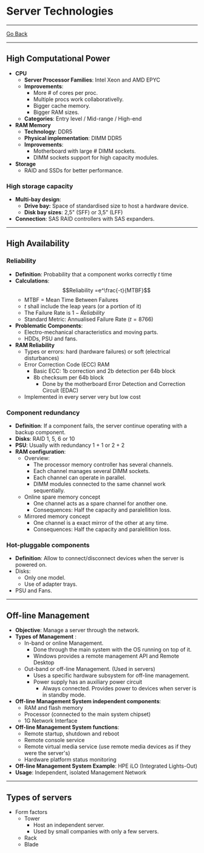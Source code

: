 # Server Technologies
---
[Go Back](../README.md)

---
## High Computational Power
- **CPU**
	- **Server Processor Families**: Intel Xeon and AMD EPYC
	- **Improvements**:
		- More # of cores per proc.
		- Multiple procs work collaborativelly.
		- Bigger cache memory.
		- Bigger RAM sizes.
	- **Categories**: Entry level / Mid-range / High-end
- **RAM Memory**
	- **Technology**: DDR5
	- **Physical implementation**: DIMM DDR5
	- **Improvements**:
		- Motherboard with large # DIMM sockets.
		- DIMM sockets support for high capacity modules.
- **Storage**
	- RAID and SSDs for better performance.
### High storage capacity
- **Multi-bay design**:
	- **Drive bay:** Space of standardised size to host a hardware device.
	- **Disk bay sizes**: 2,5" (SFF) or 3,5" (LFF)
- **Connection**: SAS RAID controllers with SAS expanders.
---
## High Availability
### Reliability
- **Definition**: Probability that a component works correctly $t$ time
- **Calculations**:
		$$Reliability =e^\frac{-t}{MTBF}$$
	- MTBF = Mean Time Between Failures
	- $t$ shall include the leap years (or a portion of it)
	- The Failure Rate is $1 - Reliability$ 
	- Standard Metric: Annualised Failure Rate ($t = 8766$)
- **Problematic Components**:
	- Electro-mechanical characteristics and moving parts.
	- HDDs, PSU and fans.
- **RAM Reliability**
	- Types or errors: hard (hardware failures) or soft (electrical disturbances)
	- Error Correction Code (ECC) RAM
		- Basic ECC:  1b correction and 2b detection per 64b block
		- 8b checksum per 64b block
			- Done by the motherboard Error Detection and Correction Circuit (EDAC)
	- Implemented in every server very but low cost
### Component redundancy
- **Definition**: If a component fails, the server continue operating with a backup component.
- **Disks**: RAID 1, 5, 6 or 10
- **PSU**: Usually with redundancy 1 + 1 or 2 + 2
- **RAM configuration**:
	- Overview:
		- The processor memory controller has several channels.
		- Each channel manages several DIMM sockets.
		- Each channel can operate in parallel.
		- DIMM modules connected to the same channel work sequentially.
	- Online spare memory concept
		- One channel acts as a spare channel for another one.
		- Consequences: Half the capacity and paralellition loss.
	- Mirrored memory concept
		- One channel is a exact mirror of the other at any time.
		- Consequences: Half the capacity and paralellition loss.
### Hot-pluggable components
- **Definition**: Allow to connect/disconnect devices when the server is powered on.
- Disks:
	- Only one model.
	- Use of adapter trays.
- PSU and Fans.
---
## Off-line Management
- **Objective**: Manage a server through the network.
- **Types of Management** :
	- In-band or online Management.
		- Done through the main system with the OS running on top of it.
		- Windows provides a remote management API and Remote Desktop
	- Out-band or off-line Management. (Used in servers)
		- Uses a specific hardware subsystem for off-line management.
		- Power supply has an auxiliary power circuit
			- Always connected. Provides power to devices when server is in standby mode.
- **Off-line Management System independent components**:
	- RAM and flash memory
	- Processor (connected to the main system chipset)
	- 1G Network Interface
- **Off-line Management System functions**:
	- Remote startup, shutdown and reboot
	- Remote console service
	- Remote virtual media service (use remote media devices as if they were the server's)
	- Hardware platform status monitoring
- **Off-line Management System Example**: HPE iLO (Integrated Lights-Out)
- **Usage**: Independent, isolated Management Network
---
## Types of servers
- Form factors
	- Tower
		- Host an independent server.
		- Used by small companies with only a few servers.
	- Rack
	- Blade